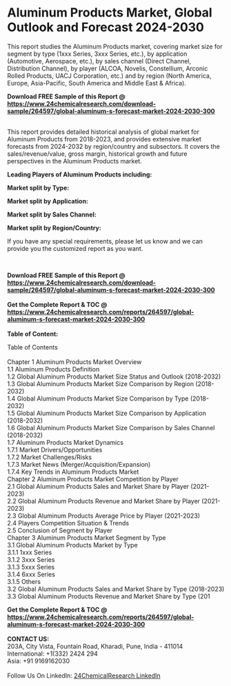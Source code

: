 <h1>Aluminum Products Market, Global Outlook and Forecast 2024-2030</h1><p>
</p><p>
This report studies the Aluminum Products market, covering market size for segment by type (1xxx Series, 3xxx Series, etc.), by application (Automotive, Aerospace, etc.), by sales channel (Direct Channel, Distribution Channel), by player (ALCOA, Novelis, Constellium, Arconic Rolled Products, UACJ Corporation, etc.) and by region (North America, Europe, Asia-Pacific, South America and Middle East &amp; Africa).</p><p>
</p><div><b>Download FREE Sample of this Report @ 
            <a href="https://www.24chemicalresearch.com/download-sample/264597/global-aluminum-s-forecast-market-2024-2030-300">
            https://www.24chemicalresearch.com/download-sample/264597/global-aluminum-s-forecast-market-2024-2030-300</a></b></div><br><p>
This report provides detailed historical analysis of global market for Aluminum Products from 2018-2023, and provides extensive market forecasts from 2024-2032 by region/country and subsectors. It covers the sales/revenue/value, gross margin, historical growth and future perspectives in the Aluminum Products market.</p><p>
</p><p>
<strong>Leading Players of Aluminum Products including:</strong>
</p><p>
<strong>Market split by Type:</strong></p><p>
</p><p>
<strong>Market split by Application:</strong></p><p>
</p><p>
<strong>Market split by Sales Channel:</strong></p><p>
</p><p>
<strong>Market split by Region/Country:</strong></p><p>
</p><p>
If you have any special requirements, please let us know and we can provide you the customized report as you want.</p><p>
 </p><div><b>Download FREE Sample of this Report @ 
            <a href="https://www.24chemicalresearch.com/download-sample/264597/global-aluminum-s-forecast-market-2024-2030-300">
            https://www.24chemicalresearch.com/download-sample/264597/global-aluminum-s-forecast-market-2024-2030-300</a></b></div><br><div><b>Get the Complete Report & TOC @ 
            <a href="https://www.24chemicalresearch.com/reports/264597/global-aluminum-s-forecast-market-2024-2030-300">
            https://www.24chemicalresearch.com/reports/264597/global-aluminum-s-forecast-market-2024-2030-300</a></b></div><br>
            <b>Table of Content:</b><p>Table of Contents<br />
<br />
Chapter 1 Aluminum Products Market Overview<br />
    1.1 Aluminum Products Definition<br />
    1.2 Global Aluminum Products Market Size Status and Outlook (2018-2032)<br />
    1.3 Global Aluminum Products Market Size Comparison by Region (2018-2032)<br />
    1.4 Global Aluminum Products Market Size Comparison by Type (2018-2032)<br />
    1.5 Global Aluminum Products Market Size Comparison by Application (2018-2032)<br />
    1.6 Global Aluminum Products Market Size Comparison by Sales Channel (2018-2032)<br />
    1.7 Aluminum Products Market Dynamics<br />
        1.7.1 Market Drivers/Opportunities<br />
        1.7.2 Market Challenges/Risks<br />
        1.7.3 Market News (Merger/Acquisition/Expansion)<br />
        1.7.4 Key Trends in Aluminum Products Market<br />
Chapter 2 Aluminum Products Market Competition by Player<br />
    2.1 Global Aluminum Products Sales and Market Share by Player (2021-2023)<br />
    2.2 Global Aluminum Products Revenue and Market Share by Player (2021-2023)<br />
    2.3 Global Aluminum Products Average Price by Player (2021-2023)<br />
    2.4 Players Competition Situation & Trends<br />
    2.5 Conclusion of Segment by Player<br />
Chapter 3 Aluminum Products Market Segment by Type<br />
    3.1 Global Aluminum Products Market by Type<br />
        3.1.1 1xxx Series<br />
        3.1.2 3xxx Series<br />
        3.1.3 5xxx Series<br />
        3.1.4 6xxx Series<br />
        3.1.5 Others<br />
    3.2 Global Aluminum Products Sales and Market Share by Type (2018-2023)<br />
    3.3 Global Aluminum Products Revenue and Market Share by Type (201</p><div><b>Get the Complete Report & TOC @ 
            <a href="https://www.24chemicalresearch.com/reports/264597/global-aluminum-s-forecast-market-2024-2030-300">
            https://www.24chemicalresearch.com/reports/264597/global-aluminum-s-forecast-market-2024-2030-300</a></b></div><br><b>CONTACT US:</b><br>
            203A, City Vista, Fountain Road, Kharadi, Pune, India - 411014<br>
            International: +1(332) 2424 294<br>
            Asia: +91 9169162030 <br><br>
            Follow Us On LinkedIn: <a href="https://www.linkedin.com/company/24chemicalresearch/">24ChemicalResearch LinkedIn</a>
